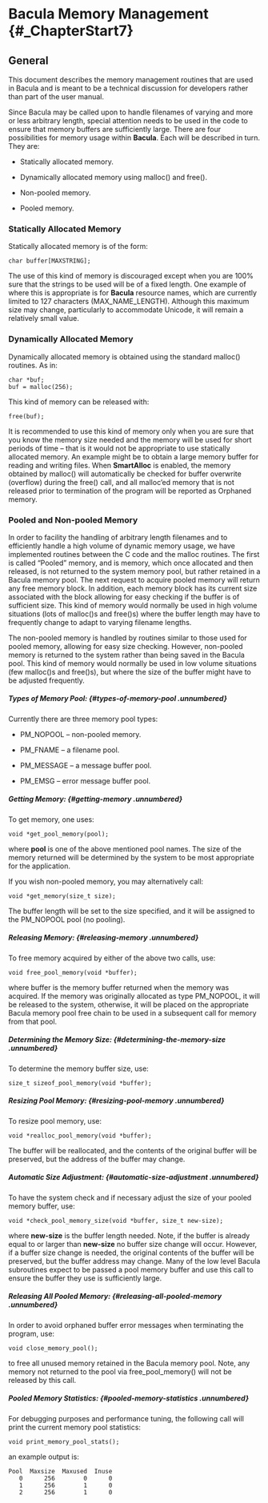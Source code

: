 Bacula Memory Management {#_ChapterStart7}
========================

General
-------

This document describes the memory management routines that are used in
Bacula and is meant to be a technical discussion for developers rather
than part of the user manual.

Since Bacula may be called upon to handle filenames of varying and more
or less arbitrary length, special attention needs to be used in the code
to ensure that memory buffers are sufficiently large. There are four
possibilities for memory usage within <span>**Bacula**</span>. Each will
be described in turn. They are:

-   Statically allocated memory.

-   Dynamically allocated memory using malloc() and free().

-   Non-pooled memory.

-   Pooled memory.

### Statically Allocated Memory

Statically allocated memory is of the form:

    char buffer[MAXSTRING];

The use of this kind of memory is discouraged except when you are 100%
sure that the strings to be used will be of a fixed length. One example
of where this is appropriate is for <span>**Bacula**</span> resource
names, which are currently limited to 127 characters
(MAX\_NAME\_LENGTH). Although this maximum size may change, particularly
to accommodate Unicode, it will remain a relatively small value.

### Dynamically Allocated Memory

Dynamically allocated memory is obtained using the standard malloc()
routines. As in:

    char *buf;
    buf = malloc(256);

This kind of memory can be released with:

    free(buf);

It is recommended to use this kind of memory only when you are sure that
you know the memory size needed and the memory will be used for short
periods of time – that is it would not be appropriate to use statically
allocated memory. An example might be to obtain a large memory buffer
for reading and writing files. When <span>**SmartAlloc**</span> is
enabled, the memory obtained by malloc() will automatically be checked
for buffer overwrite (overflow) during the free() call, and all
malloc’ed memory that is not released prior to termination of the
program will be reported as Orphaned memory.

### Pooled and Non-pooled Memory

In order to facility the handling of arbitrary length filenames and to
efficiently handle a high volume of dynamic memory usage, we have
implemented routines between the C code and the malloc routines. The
first is called “Pooled” memory, and is memory, which once allocated and
then released, is not returned to the system memory pool, but rather
retained in a Bacula memory pool. The next request to acquire pooled
memory will return any free memory block. In addition, each memory block
has its current size associated with the block allowing for easy
checking if the buffer is of sufficient size. This kind of memory would
normally be used in high volume situations (lots of malloc()s and
free()s) where the buffer length may have to frequently change to adapt
to varying filename lengths.

The non-pooled memory is handled by routines similar to those used for
pooled memory, allowing for easy size checking. However, non-pooled
memory is returned to the system rather than being saved in the Bacula
pool. This kind of memory would normally be used in low volume
situations (few malloc()s and free()s), but where the size of the buffer
might have to be adjusted frequently.

##### Types of Memory Pool: {#types-of-memory-pool .unnumbered}

Currently there are three memory pool types:

-   PM\_NOPOOL – non-pooled memory.

-   PM\_FNAME – a filename pool.

-   PM\_MESSAGE – a message buffer pool.

-   PM\_EMSG – error message buffer pool.

##### Getting Memory: {#getting-memory .unnumbered}

To get memory, one uses:

    void *get_pool_memory(pool);

where <span>**pool**</span> is one of the above mentioned pool names.
The size of the memory returned will be determined by the system to be
most appropriate for the application.

If you wish non-pooled memory, you may alternatively call:

    void *get_memory(size_t size);

The buffer length will be set to the size specified, and it will be
assigned to the PM\_NOPOOL pool (no pooling).

##### Releasing Memory: {#releasing-memory .unnumbered}

To free memory acquired by either of the above two calls, use:

    void free_pool_memory(void *buffer);

where buffer is the memory buffer returned when the memory was acquired.
If the memory was originally allocated as type PM\_NOPOOL, it will be
released to the system, otherwise, it will be placed on the appropriate
Bacula memory pool free chain to be used in a subsequent call for memory
from that pool.

##### Determining the Memory Size: {#determining-the-memory-size .unnumbered}

To determine the memory buffer size, use:

    size_t sizeof_pool_memory(void *buffer);

##### Resizing Pool Memory: {#resizing-pool-memory .unnumbered}

To resize pool memory, use:

    void *realloc_pool_memory(void *buffer);

The buffer will be reallocated, and the contents of the original buffer
will be preserved, but the address of the buffer may change.

##### Automatic Size Adjustment: {#automatic-size-adjustment .unnumbered}

To have the system check and if necessary adjust the size of your pooled
memory buffer, use:

    void *check_pool_memory_size(void *buffer, size_t new-size);

where <span>**new-size**</span> is the buffer length needed. Note, if
the buffer is already equal to or larger than <span>**new-size**</span>
no buffer size change will occur. However, if a buffer size change is
needed, the original contents of the buffer will be preserved, but the
buffer address may change. Many of the low level Bacula subroutines
expect to be passed a pool memory buffer and use this call to ensure the
buffer they use is sufficiently large.

##### Releasing All Pooled Memory: {#releasing-all-pooled-memory .unnumbered}

In order to avoid orphaned buffer error messages when terminating the
program, use:

    void close_memory_pool();

to free all unused memory retained in the Bacula memory pool. Note, any
memory not returned to the pool via free\_pool\_memory() will not be
released by this call.

##### Pooled Memory Statistics: {#pooled-memory-statistics .unnumbered}

For debugging purposes and performance tuning, the following call will
print the current memory pool statistics:

    void print_memory_pool_stats();

an example output is:

    Pool  Maxsize  Maxused  Inuse
       0      256        0      0
       1      256        1      0
       2      256        1      0
